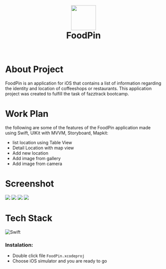 <div align="center">
      <h1> <img src="https://res.cloudinary.com/dhs3ddasg/image/upload/v1667399686/1024_hhkm4n.png" width="80px"><br/>FoodPin</h1>
     </div>
<p align="center"> <a href="https://aldybuana.showwcase.com" target="_blank"><img alt="" src="https://img.shields.io/badge/Website-EA4C89?style=normal&logo=dribbble&logoColor=white" style="vertical-align:center" /></a> <a href="https://twitter.com/afrialdyasyurab" target="_blank"><img alt="" src="https://img.shields.io/badge/Twitter-1DA1F2?style=normal&logo=twitter&logoColor=white" style="vertical-align:center" /></a> <a href="https://www.linkedin.com/in/afrialdyasyurab/" target="_blank"><img alt="" src="https://img.shields.io/badge/LinkedIn-0077B5?style=normal&logo=linkedin&logoColor=white" style="vertical-align:center" /></a> </p>

# About Project

FoodPin is an application for iOS that contains a list of information regarding the identity and location of coffeeshops or restaurants. This application project was created to fulfill the task of fazztrack bootcamp.

# Work Plan

the following are some of the features of the FoodPin application made using Swift, UIKit with MVVM, Storyboard, Mapkit:

- list location using Table View 
- Detail Location with map view
- Add new location
- Add image from gallery
- Add image from camera

# Screenshot

 <img src="https://res.cloudinary.com/dhs3ddasg/image/upload/v1667470379/foodpin1_rz4hce.png">
 <img src="https://res.cloudinary.com/dhs3ddasg/image/upload/v1667470379/foodpin2_hv7jnd.png">
 <img src="https://res.cloudinary.com/dhs3ddasg/image/upload/v1667470379/foodpin3_a8usgr.png">
 <img src="https://res.cloudinary.com/dhs3ddasg/image/upload/v1667470427/foodpin4_bfnsir.png">

# Tech Stack

![Swift](https://img.shields.io/badge/swift-F54A2A?style=for-the-badge&logo=swift&logoColor=white)

### Instalation:

- Double click file `FoodPin.xcodeproj`
- Choose iOS simulator and you are ready to go

<!-- </> with 💛 by readMD (https://readmd.itsvg.in) -->
